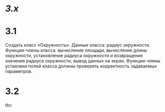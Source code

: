 # ***3.x***

# 3.1

Создать класс «Окружность». Данные класса: радиус окружности.
Функции-члены класса: вычисление площади, вычисление длины окружности,
установление радиуса окружности и возвращение значения радиуса
окружности, вывод данных на экран. Функции-члены установки полей класса
должны проверять корректность задаваемых параметров.

# 3.2

tbc
